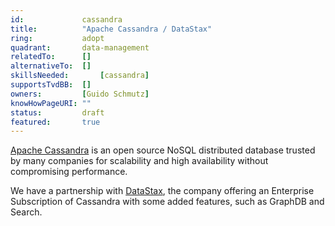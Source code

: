 ```yaml
---
id:				cassandra
title:      	"Apache Cassandra / DataStax"
ring:       	adopt
quadrant:   	data-management
relatedTo:		[]
alternativeTo:	[]
skillsNeeded:		[cassandra]
supportsTvdBB:	[]
owners:         [Guido Schmutz] 
knowHowPageURI:	""
status:			draft
featured:       true
---
```


[Apache Cassandra](https://cassandra.apache.org/) is an open source NoSQL distributed database trusted by many companies for scalability and high availability without compromising performance. 

We have a partnership with [DataStax](https://www.datastax.com/), the company offering an Enterprise Subscription of Cassandra with some added features, such as GraphDB and Search.